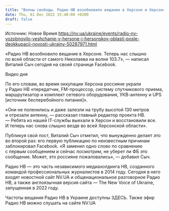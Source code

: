 ```yaml
---
title: "Волны свободы. Радио НВ возобновило вещание в Херсоне и Херсонской области"
date: Thu, 01 Dec 2022 15:40:00 +0200
draft: false
---
```

Источник: Новое Время https://nv.ua/ukraine/events/radio-nv-vozobnovilo-veshchanie-v-hersone-i-hersonskoy-oblasti-posle-deokkupacii-novosti-ukrainy-50287971.html


«Радио НВ возобновило вещание в Херсоне. Теперь нас слышно по всей области от самого Николаева на волне 103.7», — написал Виталий Сыч сегодня на своей странице Facebook.

 Видео дня   

По его словам, во время оккупации Херсона россияне украли у Радио НВ «передатчик, FM-процессор, систему спутникового приема, маршрутизатор и комплект сетевого оборудования, УКВ-антенну и UPS [источник бесперебойного питания]».

«Они не поленились и даже залезли на трубу высотой 130 метров и отрезали антенну, — рассказал главный редактор проекта НВ. — Ребята из нашей IT-службы выехали в Херсон и восстановили все. И теперь нас снова слышно везде во всей Херсонской области».

Публикуя свой пост, Виталий Сыч отметил, что вынужденно делает это во второй раз: его первую публикацию по неизвестным причинам заблокировал Facebook. «Я заменил одно слово по сравнению с первым сообщением и сейчас посмотрим, не уберет ли ФБ это сообщение. Может, это россияне пожаловались», — добавил Сыч.

Радио НВ — это часть независимого медиахолдинга НВ, созданного командой профессиональных журналистов в 2014 году. Сегодня в него входят новостной сайт NV.UA и общенациональное разговорное Радио НВ, а также англоязычная версия сайта — The New Voice of Ukraine, запущенная в 2022 году.

 Частоты вещания Радио НВ в Украине доступны ЗДЕСЬ. Также эфир Радио НВ можно слушать на сайте NV.UA
